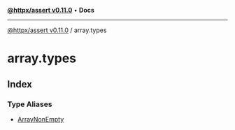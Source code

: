 [**@httpx/assert v0.11.0**](../README.md) • **Docs**

***

[@httpx/assert v0.11.0](../README.md) / array.types

# array.types

## Index

### Type Aliases

- [ArrayNonEmpty](type-aliases/ArrayNonEmpty.md)
